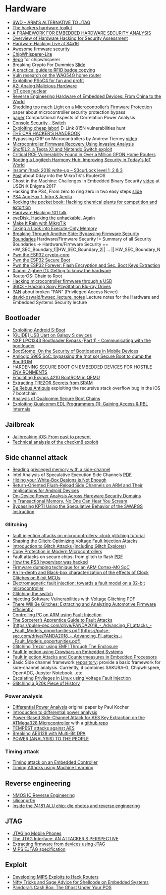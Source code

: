 # Hardware

 - [SWD – ARM’S ALTERNATIVE TO JTAG](https://research.kudelskisecurity.com/2019/05/16/swd-arms-alternative-to-jtag/)
 - [The hackers hardware toolkit](https://github.com/yadox666/The-Hackers-Hardware-Toolkit)
 - [A FRAMEWORK FOR EMBEDDED HARDWARE SECURITY ANALYSIS](https://pdfs.semanticscholar.org/2a2d/23cd993f5fbc77470ae7d04720e8ed7dfa89.pdf)
 - [Overview of Hardware Hacking for Security Assessment](https://medium.com/@LargeCardinal/pentesting-hardware-42cf915c4b21)
 - [Hardware Hacking Live at S4x16](https://www.youtube.com/watch?v=Tq5-7szmxLA)
 - [Awesome firmware security](https://github.com/PreOS-Security/awesome-firmware-security/)
 - [ChipWhisperer-Lite](http://store.newae.com/chipwhisperer-lite-cw1173-basic-board/)
 - [Repo](https://app.assembla.com/spaces/chipwhisperer/git/source/master) for chipwhisperer
 - Breaking Crypto For Dummies [Slide](https://2016.zeronights.ru/wp-content/uploads/2016/12/nabdullin_brcrdu_dark.pdf)
 - [A practical guide to RFID badge copying](https://blog.nviso.be/2017/01/11/a-practical-guide-to-rfid-badge-copying/)
 - [Vuln research on the WAG54G home router](https://www.elttam.com.au/blog/vuln-research-on-the-WAG54G-home-router/)
 - [Exploiting PSoC4 for fun and profit](http://dmitry.gr/index.php?r=05.Projects&proj=23.%20PSoC4)
 - [A2: Analog Malicious Hardware](http://static1.1.sqspcdn.com/static/f/543048/26931843/1464016046717/A2_SP_2016.pdf)
 - [IoT goes nuclear](https://blog.acolyer.org/2017/06/22/iot-goes-nuclear-creating-a-zigbee-chain-reaction/)
 - [Reverse Engineering Hardware of Embedded Devices: From China to the World](http://blog.sec-consult.com/2017/07/reverse-engineering-hardware.html)
 - [Shedding too much Light on a Microcontroller’s Firmware Protection](https://www.usenix.org/system/files/conference/woot17/woot17-paper-obermaier.pdf) paper about microcontroller security protection bypass
 - [paper](https://eprint.iacr.org/2015/260.pdf) Computational Aspects of Correlation Power Analysis
 - [Console Security - Switch](https://media.ccc.de/v/34c3-8941-console_security_-_switch)
 - [Exploiting cheap labor!](https://cr0n1c.wordpress.com/2018/01/08/exploiting-cheap-labor/) D-Link 815N vulnerabilities hunt
 - [THE CAR HACKER’S HANDBOOK](http://opengarages.org/handbook/ebook/)
 - Bypassing CRP on Microcontrollers by Andrew Tierney [video](https://www.youtube.com/watch?v=DTuzuaiQL_Q)
 - [Microcontroller Firmware Recovery Using Invasive Analysis](https://duo.com/blog/microcontroller-firmware-recovery-using-invasive-analysis)
 - [ShofEL2, a Tegra X1 and Nintendo Switch exploit](https://fail0verflow.com/blog/2018/shofel2/)
 - [Critical RCE Vulnerability Found in Over a Million GPON Home Routers](https://www.vpnmentor.com/blog/critical-vulnerability-gpon-router/)
 - [Rooting a Logitech Harmony Hub: Improving Security in Today's IoT World](https://www.fireeye.com/blog/threat-research/2018/05/rooting-logitech-harmony-hub-improving-iot-security.html)
 - [Insomni’hack 2018 write-up – S3curLock level 1, 2 & 3](https://phil242.wordpress.com/2018/03/29/insomnihack-2018-write-up-s3curlock-level-1-2-3/)
 - [Post](http://blog.seekintoo.com/chimay-red.html) about 0day into the MikroTik's RouterOS
 - Ghost in the Machine: Challenges in Embedded Binary Security [video](https://www.youtube.com/watch?v=pMRa8xDFpiE) at USENIX Enigma 2017
 - Hacking the PS4, From zero to ring zero in two easy steps [slide](http://crack.bargains/02r0.pdf)
 - [PS4 Aux Hax 1: Intro & Aeolia](https://fail0verflow.com/blog/2018/ps4-aeolia/)
 - [Rocking the pocket book: Hacking chemical plants for competition and extortion](https://www.blackhat.com/docs/us-15/materials/us-15-Krotofil-Rocking-The-Pocket-Book-Hacking-Chemical-Plant-For-Competition-And-Extortion-wp.pdf)
 - [Hardware Hacking 101 talk](https://github.com/rdomanski/hardware_hacking/tree/master/my_talks/Hardware_Hacking_101)
 - [eyeDisk. Hacking the unhackable. Again](https://www.pentestpartners.com/security-blog/eyedisk-hacking-the-unhackable-again/)
 - [Make It Rain with MikroTik](https://medium.com/tenable-techblog/make-it-rain-with-mikrotik-c90705459bc6)
 - [Taking a Look into Execute-Only Memory](https://www.usenix.org/system/files/woot19-paper_schink.pdf)
 - [Breaking Through Another Side: Bypassing Firmware Security Boundaries](https://medium.com/@matrosov/breaking-through-another-side-bypassing-firmware-security-boundaries-85807d3fe604) Hardware/Firmware Security != Summary of all Security Boundaries -> Hardware/Firmware Security == HW_SEC_Boundary_1||HW_SEC_Boundary_2|| ... || HW_SEC_Boundary_N
 - [Pwn the ESP32 crypto-core](https://limitedresults.com/2019/08/pwn-the-esp32-crypto-core/)
 - [Pwn the ESP32 Secure Boot](https://limitedresults.com/2019/09/pwn-the-esp32-secure-boot/)
 - [Pwn the ESP32 Forever: Flash Encryption and Sec. Boot Keys Extraction](https://limitedresults.com/2019/11/pwn-the-esp32-forever-flash-encryption-and-sec-boot-keys-extraction/)
 - [Xiaomi Zigbee (1): Getting to know the hardware](https://alephsecurity.com/2019/07/01/xiaomi-zigbee-1/)
 - [RouterOS: Chain to Root](https://medium.com/tenable-techblog/routeros-chain-to-root-f4e0b07c0b21)
 - [Hacking microcontroller firmware through a USB](https://securelist.com/hacking-microcontroller-firmware-through-a-usb/89919/)
  - [36C3 - Hacking Sony PlayStation Blu-ray Drives](https://media.ccc.de/v/36c3-10567-hacking_sony_playstation_blu-ray_drives#t=0)
  - [PAN](https://siguza.github.io/PAN/) about broken “PAN” (Privileged Access Never)
 - [david-oswald/hwsec_lecture_notes](https://github.com/david-oswald/hwsec_lecture_notes) Lecture notes for the Hardware and Embedded Systems Security lecture

## Bootloader

 - [Exploiting Android S-Boot](http://hexdetective.blogspot.it/2017/02/exploiting-android-s-boot-getting.html)
 - [[GUIDE] USB Uart on Galaxy S devices](https://forum.xda-developers.com/showthread.php?t=1901376)
 - [NXP LPC1343 Bootloader Bypass (Part 1) - Communicating with the bootloader](https://toothless.co/blog/bootloader-bypass-part1/)
 - [BootStomp: On the Security of Bootloaders in Mobile Devices](http://cs.ucsb.edu/~yanick/publications/2017_sec_bootstomp.pdf)
 - [Amlogic S905 SoC: bypassing the (not so) Secure Boot to dump the BootROM](http://www.fredericb.info/2016/10/amlogic-s905-soc-bypassing-not-so.html)
 - [HARDENING SECURE BOOT ON EMBEDDED DEVICES FOR HOSTILE ENVIRONMENTS](http://www.pulse-sec.com/drive/BlueHat_IL_2019_-_Hardening_Secure_Boot_on_Embedded_Devices_for_Hostile_Environments.pdf)
 - [Emulating Exynos 4210 BootROM in QEMU](https://www.fredericb.info/2018/03/emulating-exynos-4210-bootrom-in-qemu.html)
 - [Extracting TREZOR Secrets from SRAM](https://saleemrashid.com/2017/08/17/extracting-trezor-secrets-sram/)
 - [De Rebus Antiquis](https://xerub.github.io/ios/iboot/2018/05/10/de-rebus-antiquis.html) exploiting the recursive stack overflow bug in the iOS 7 bootchain
 - [Analysis of Qualcomm Secure Boot Chains](https://blog.quarkslab.com/analysis-of-qualcomm-secure-boot-chains.html)
 - [Exploiting Qualcomm EDL Programmers (1): Gaining Access & PBL Internals](https://alephsecurity.com/2018/01/22/qualcomm-edl-1/)

## Jailbreak

 - [Jailbreaking iOS: From past to present](https://api.tihmstar.net/35c3slides.pdf)
 - [Technical analysis of the checkm8 exploit](https://habr.com/en/company/dsec/blog/472762/)

## Side channel attack

 - [Reading privileged memory with a side-channel](https://googleprojectzero.blogspot.it/2018/01/reading-privileged-memory-with-side.html)
 - Intel Analysis of Speculative Execution Side Channels [PDF](https://newsroom.intel.com/wp-content/uploads/sites/11/2018/01/Intel-Analysis-of-Speculative-Execution-Side-Channels.pdf)
 - [Hiding your White-Box Designs is Not Enough](https://www.troopers.de/media/filer_public/b8/4f/b84f0051-3992-4b34-8b7d-7f0be5f209e0/troopers16_teuwen_hiding_your_wb_designs.pdf)
 - [Return-Oriented Flush-Reload Side Channels on ARM and Their Implications for Android Devices](http://web.cse.ohio-state.edu/~zhang.834/papers/ccs16b.pdf)
 - [On-Device Power Analysis Across Hardware Security Domains](https://eprint.iacr.org/2019/689.pdf)
 - [In Transactional Memory, No One Can Hear You Scream](http://blog.ret2.io/2019/06/26/attacking-intel-tsx/)
 - [Bypassing KPTI Using the Speculative Behavior of the SWAPGS Instruction](https://businessresources.bitdefender.com/hubfs/noindex/Bitdefender-WhitePaper-SWAPGS.pdf)

### Glitching

 - [fault injection attacks on microcontrollers: clock glitching tutorial](http://www.t4f.org/articles/fault-injection-attacks-clock-glitching-tutorial/)
 - [Shaping the Glitch: Optimizing Voltage Fault Injection Attacks](https://tches.iacr.org/index.php/TCHES/article/view/7390/6562)
 - [Introduction to Glitch Attacks (including Glitch Explorer)](http://www.newae.com/sidechannel/cwdocs/tutorialglitch.html)
 - [Copy Protection in Modern Microcontrollers](http://www.cl.cam.ac.uk/~sps32/mcu_lock.html)
 - Fault attacks on secure chips: from glitch to flash [PDF](https://www.cl.cam.ac.uk/~sps32/ECRYPT2011_1.pdf)
 - [How the PS3 hypervisor was hacked](https://rdist.root.org/2010/01/27/how-the-ps3-hypervisor-was-hacked/)
 - [Firmware dumping technique for an ARM Cortex-M0 SoC](http://blog.includesecurity.com/2015/11/NordicSemi-ARM-SoC-Firmware-dumping-technique.html)
 - [An In-depth and Black-box characterization of
the effects of Clock Glitches on 8-bit MCUs](https://pdfs.semanticscholar.org/0bcd/7c1ddac0667f54cb3e05739409f47a0d6467.pdf)
 - [Electromagnetic fault injection: towards a fault model on a 32-bit microcontroller](https://arxiv.org/pdf/1402.6421.pdf)
 - [Glitching the switch](https://media.ccc.de/v/c4.openchaos.2018.06.glitching-the-switch)
 - Injecting Software Vulnerabilities with Voltage Glitching [PDF](https://yifan.lu/images/2019/01/Injecting_Software_Vulnerabilities_with_Voltage_Glitching.pdf)
 - [There Will Be Glitches: Extracting and Analyzing Automotive Firmware Efficiently](https://www.riscure.com/uploads/2018/11/Riscure_Whitepaper_Analyzing_Automotive_Firmware.pdf)
 - [Controlling PC on ARM using Fault Injection](https://www.riscure.com/uploads/2017/09/Controlling-PC-on-ARM-using-Fault-Injection.pdf)
 - [The Sorcerer’s Apprentice Guide to Fault Attacks](https://eprint.iacr.org/2004/100.pdf)
 - [https://pulse-sec.com/drive/PANDA2018_-_Advancing_FI_attacks_-_Fault_Models_opportunities.pdf](https://pulse-sec.com/drive/PANDA2018_-_Advancing_FI_attacks_-_Fault_Models_opportunities.pdf)
 - [Glitching Trezor using EMFI Through The Enclosure](http://colinoflynn.com/2019/03/glitching-trezor-using-emfi-through-the-enclosure/)
 - [Fault Injection using Crowbars on Embedded Systems](https://eprint.iacr.org/2016/810.pdf)
 - [Fault Injection Attacks and Countermeasures in Embedded Processors](https://archi2017.loria.fr/wp-content/uploads/2017/03/Arnaud_Tisserand_cours_ARCHI_2017.pdf)
 - Basic Side channel framework [repository](https://github.com/phonchi/Basic-Side-Channel-Framework): provide a basic framework for side-channel analysis. Currently, it combines SAKURA-G, Chipwhispere, OpenADC, Jupyter Notebook...etc.
 - [Escalating Privileges in Linux using Voltage Fault Injection](https://www.riscure.com/uploads/2017/10/Riscure_Whitepaper_Escalating_Privileges_in_Linux_using_Fault_Injection.pdf)
 - [Glitching a $20k Piece of History](https://yifan.lu/2019/08/16/glitching-a-20k-piece-of-history/)


### Power analysis

 - [Differential Power Analysis](https://www.paulkocher.com/doc/DifferentialPowerAnalysis.pdf) original paper by Paul Kocher
 - [Introduction to differential power analysis](https://link.springer.com/content/pdf/10.1007%2Fs13389-011-0006-y.pdf)
 - [Power-Based Side-Channel Attack for AES Key Extraction on the ATMega328 Microcontroller](https://people.csail.mit.edu/skoppula/papers/sidechannel.pdf) with a [github repo](https://github.com/skoppula/aes-sidechannel)
 - [TEMPEST attacks against AES](https://www.fox-it.com/nl/wp-content/uploads/sites/12/Tempest_attacks_against_AES.pdf)
 - [Breaking AES128 with Multi-Bit DPA](https://crysec.dev/2019/08/25/breaking-aes128-with-multi-bit-dpa.html)
 - [POWER (ANALYSIS) TO THE PEOPLE](https://research.kudelskisecurity.com/2019/10/16/power-analysis-to-the-people/)

### Timing attack

 - [Timing attack on an Embedded Controller](https://hackaday.io/project/723-reverse-engineering-toshiba-r100-bios/log/51302-ec-firmware-dumped)
 - [Timing Attacks using Machine Learning](https://parzelsec.de/timing-attacks-with-machine-learning/)

## Reverse engineering

 - [NMOS IC Reverse Engineering](https://www.wdj-consulting.com/blog/nmos-sample.html)
 - [siliconpr0n](https://siliconpr0n.org/)
 - [Inside the 74181 ALU chip: die photos and reverse engineering](http://www.righto.com/2017/01/die-photos-and-reverse-engineering.html)

## JTAG

 - [JTAGing Mobile Phones](https://sysforensics.org/2016/08/jtaging-mobile-phones/)
 - [The JTAG Interface: AN ATTACKER’S PERSPECTIVE](https://optivstorage.blob.core.windows.net/web/file/55e86eae3f04450d9bafcbb3a94559ca/JTAG.Whitepaper.pdf)
 - [Extracting firmware from devices using JTAG](https://embeddedbits.org/2020-02-20-extracting-firmware-from-devices-using-jtag/)
 - [MIPS EJTAG specification](http://www.t-es-t.hu/download/mips/md00047f.pdf)

## Exploit

 - [Developing MIPS Exploits to Hack Routers](36806.pdf)
 - [Nifty Tricks and Sage Advice for Shellcode on Embedded Systems](https://conference.hitb.org/hitbsecconf2013ams/materials/D1T1%20-%20Travis%20Goodspeed%20-%20Nifty%20Tricks%20and%20Sage%20Advice%20for%20Shellcode%20on%20Embedded%20Systems.pdf)
 - [Pandora’s Cash Box: The Ghost Under Your POS](https://recon.cx/2015/slides/recon2015-17-nitay-artenstein-shift-reduce-Pandora-s-Cash-Box-The-Ghost-Under-Your-POS.pdf)
